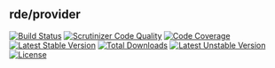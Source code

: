 ## rde/provider

[![Build Status](https://travis-ci.org/colin1124x/provider.svg)](https://travis-ci.org/colin1124x/provider)
[![Scrutinizer Code Quality](https://scrutinizer-ci.com/g/colin1124x/provider/badges/quality-score.png)](https://scrutinizer-ci.com/g/colin1124x/provider)
[![Code Coverage](https://scrutinizer-ci.com/g/colin1124x/provider/badges/coverage.png)](https://scrutinizer-ci.com/g/colin1124x/provider)
[![Latest Stable Version](https://poser.pugx.org/rde/provider/v/stable.svg)](https://packagist.org/packages/rde/provider)
[![Total Downloads](https://poser.pugx.org/rde/provider/downloads.svg)](https://packagist.org/packages/rde/provider)
[![Latest Unstable Version](https://poser.pugx.org/rde/provider/v/unstable.svg)](https://packagist.org/packages/rde/provider)
[![License](https://poser.pugx.org/rde/provider/license.svg)](https://packagist.org/packages/rde/provider)
